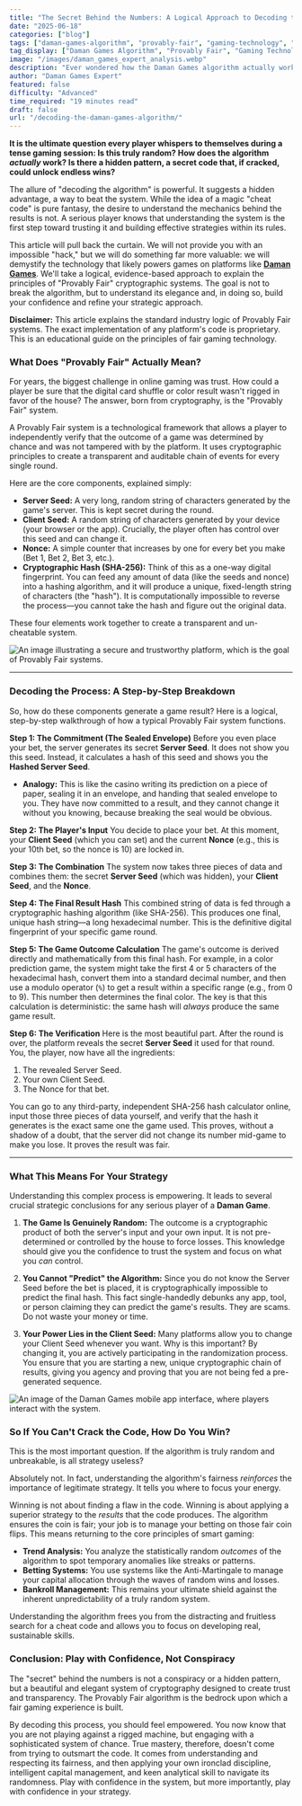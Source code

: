 ```yaml
---
title: "The Secret Behind the Numbers: A Logical Approach to Decoding the Daman Games Algorithm"
date: "2025-06-18"
categories: ["blog"]
tags: ["daman-games-algorithm", "provably-fair", "gaming-technology", "expert-analysis", "rng-explained"]
tag_display: ["Daman Games Algorithm", "Provably Fair", "Gaming Technology", "Expert Analysis", "RNG Explained"]
image: "/images/daman_games_expert_analysis.webp"
description: "Ever wondered how the Daman Games algorithm actually works? This guide demystifies the technology behind provably fair gaming, explaining the cryptographic process that ensures true randomness."
author: "Daman Games Expert"
featured: false
difficulty: "Advanced"
time_required: "19 minutes read"
draft: false
url: "/decoding-the-daman-games-algorithm/"
---
```


**It is the ultimate question every player whispers to themselves during a tense gaming session: Is this truly random? How does the algorithm *actually* work? Is there a hidden pattern, a secret code that, if cracked, could unlock endless wins?**

The allure of "decoding the algorithm" is powerful. It suggests a hidden advantage, a way to beat the system. While the idea of a magic "cheat code" is pure fantasy, the desire to understand the mechanics behind the results is not. A serious player knows that understanding the system is the first step toward trusting it and building effective strategies within its rules.

This article will pull back the curtain. We will not provide you with an impossible "hack," but we will do something far more valuable: we will demystify the technology that likely powers games on platforms like **[Daman Games](https://daman-game.world "Daman Games")**. We'll take a logical, evidence-based approach to explain the principles of "Provably Fair" cryptographic systems. The goal is not to break the algorithm, but to understand its elegance and, in doing so, build your confidence and refine your strategic approach.

**Disclaimer:** This article explains the standard industry logic of Provably Fair systems. The exact implementation of any platform's code is proprietary. This is an educational guide on the principles of fair gaming technology.

### **What Does "Provably Fair" Actually Mean?**

For years, the biggest challenge in online gaming was trust. How could a player be sure that the digital card shuffle or color result wasn't rigged in favor of the house? The answer, born from cryptography, is the "Provably Fair" system.

A Provably Fair system is a technological framework that allows a player to independently verify that the outcome of a game was determined by chance and was not tampered with by the platform. It uses cryptographic principles to create a transparent and auditable chain of events for every single round.

Here are the core components, explained simply:

* **Server Seed:** A very long, random string of characters generated by the game's server. This is kept secret during the round.
* **Client Seed:** A random string of characters generated by your device (your browser or the app). Crucially, the player often has control over this seed and can change it.
* **Nonce:** A simple counter that increases by one for every bet you make (Bet 1, Bet 2, Bet 3, etc.).
* **Cryptographic Hash (SHA-256):** Think of this as a one-way digital fingerprint. You can feed any amount of data (like the seeds and nonce) into a hashing algorithm, and it will produce a unique, fixed-length string of characters (the "hash"). It is computationally impossible to reverse the process—you cannot take the hash and figure out the original data.

These four elements work together to create a transparent and un-cheatable system.

![An image illustrating a secure and trustworthy platform, which is the goal of Provably Fair systems.](/images/daman_games_secure_platform.webp)

---

### **Decoding the Process: A Step-by-Step Breakdown**

So, how do these components generate a game result? Here is a logical, step-by-step walkthrough of how a typical Provably Fair system functions.

**Step 1: The Commitment (The Sealed Envelope)**
Before you even place your bet, the server generates its secret **Server Seed**. It does not show you this seed. Instead, it calculates a hash of this seed and shows you the **Hashed Server Seed**.
* **Analogy:** This is like the casino writing its prediction on a piece of paper, sealing it in an envelope, and handing that sealed envelope to you. They have now committed to a result, and they cannot change it without you knowing, because breaking the seal would be obvious.

**Step 2: The Player's Input**
You decide to place your bet. At this moment, your **Client Seed** (which you can set) and the current **Nonce** (e.g., this is your 10th bet, so the nonce is 10) are locked in.

**Step 3: The Combination**
The system now takes three pieces of data and combines them: the secret **Server Seed** (which was hidden), your **Client Seed**, and the **Nonce**.

**Step 4: The Final Result Hash**
This combined string of data is fed through a cryptographic hashing algorithm (like SHA-256). This produces one final, unique hash string—a long hexadecimal number. This is the definitive digital fingerprint of your specific game round.

**Step 5: The Game Outcome Calculation**
The game's outcome is derived directly and mathematically from this final hash. For example, in a color prediction game, the system might take the first 4 or 5 characters of the hexadecimal hash, convert them into a standard decimal number, and then use a modulo operator (`%`) to get a result within a specific range (e.g., from 0 to 9). This number then determines the final color. The key is that this calculation is deterministic: the same hash will *always* produce the same game result.

**Step 6: The Verification**
Here is the most beautiful part. After the round is over, the platform reveals the secret **Server Seed** it used for that round. You, the player, now have all the ingredients:
1.  The revealed Server Seed.
2.  Your own Client Seed.
3.  The Nonce for that bet.

You can go to any third-party, independent SHA-256 hash calculator online, input those three pieces of data yourself, and verify that the hash it generates is the exact same one the game used. This proves, without a shadow of a doubt, that the server did not change its number mid-game to make you lose. It proves the result was fair.

---

### **What This Means For Your Strategy**

Understanding this complex process is empowering. It leads to several crucial strategic conclusions for any serious player of a **Daman Game**.

1.  **The Game Is Genuinely Random:** The outcome is a cryptographic product of both the server's input and your own input. It is not pre-determined or controlled by the house to force losses. This knowledge should give you the confidence to trust the system and focus on what you *can* control.

2.  **You Cannot "Predict" the Algorithm:** Since you do not know the Server Seed before the bet is placed, it is cryptographically impossible to predict the final hash. This fact single-handedly debunks any app, tool, or person claiming they can predict the game's results. They are scams. Do not waste your money or time.

3.  **Your Power Lies in the Client Seed:** Many platforms allow you to change your Client Seed whenever you want. Why is this important? By changing it, you are actively participating in the randomization process. You ensure that you are starting a new, unique cryptographic chain of results, giving you agency and proving that you are not being fed a pre-generated sequence.

![An image of the Daman Games mobile app interface, where players interact with the system.](/images/daman_games_app_interface.webp)

### **So If You Can't Crack the Code, How Do You Win?**

This is the most important question. If the algorithm is truly random and unbreakable, is all strategy useless?

Absolutely not. In fact, understanding the algorithm's fairness *reinforces* the importance of legitimate strategy. It tells you where to focus your energy.

Winning is not about finding a flaw in the code. Winning is about applying a superior strategy to the *results* that the code produces. The algorithm ensures the coin is fair; your job is to manage your betting on those fair coin flips. This means returning to the core principles of smart gaming:

* **Trend Analysis:** You analyze the statistically random *outcomes* of the algorithm to spot temporary anomalies like streaks or patterns.
* **Betting Systems:** You use systems like the Anti-Martingale to manage your capital allocation through the waves of random wins and losses.
* **Bankroll Management:** This remains your ultimate shield against the inherent unpredictability of a truly random system.

Understanding the algorithm frees you from the distracting and fruitless search for a cheat code and allows you to focus on developing real, sustainable skills.

### **Conclusion: Play with Confidence, Not Conspiracy**

The "secret" behind the numbers is not a conspiracy or a hidden pattern, but a beautiful and elegant system of cryptography designed to create trust and transparency. The Provably Fair algorithm is the bedrock upon which a fair gaming experience is built.

By decoding this process, you should feel empowered. You now know that you are not playing against a rigged machine, but engaging with a sophisticated system of chance. True mastery, therefore, doesn't come from trying to outsmart the code. It comes from understanding and respecting its fairness, and then applying your own ironclad discipline, intelligent capital management, and keen analytical skill to navigate its randomness. Play with confidence in the system, but more importantly, play with confidence in your strategy.